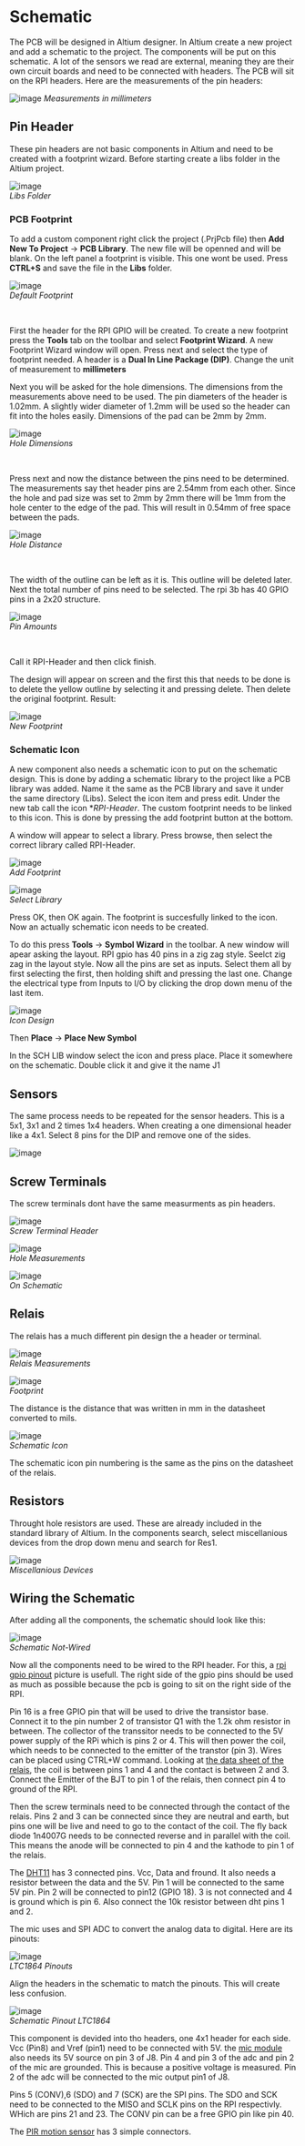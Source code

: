 # Schematic

The PCB will be designed in Altium designer. In Altium create a new project and add a schematic to the project. The components will be put on this schematic. 
A lot of the sensors we read are external, meaning they are their own circuit boards and need to be connected with headers. The PCB will sit on the RPI headers. 
Here are the measurements of the pin headers:

![image](https://user-images.githubusercontent.com/79916416/202998758-d3084e8b-d7c6-4c54-bdb8-5ecac14820c2.png)
*Measurements in millimeters*

## Pin Header
These pin headers are not basic components in Altium and need to be created with a footprint wizard. Before starting create a libs folder in the Altium project.

![image](https://user-images.githubusercontent.com/79916416/203011348-39ad64b4-d7a6-49b4-8055-d19d05f3969c.png) <br>
*Libs Folder*

### PCB Footprint
To add a custom component right click the project (.PrjPcb file) 
then **Add New To Project** -> **PCB Library**. The new file will be openned and will be blank. On the left panel a footprint is visible. This one wont be used. Press **CTRL+S** and save the file in the **Libs** folder.

![image](https://user-images.githubusercontent.com/79916416/203002904-d9896105-0451-43e5-a2c0-8b8fc58ac5e1.png)<br>
*Default Footprint*

<br>

First the header for the RPI GPIO will be created. To create a new footprint press the **Tools** tab on the toolbar and select **Footprint Wizard**. A new Footprint Wizard window will open. Press next and select the type of footprint needed. A header is a **Dual In Line Package (DIP)**. Change the unit of measurement to **millimeters**

Next you will be asked for the hole dimensions. The dimensions from the measurements above need to be used. The pin diameters of the header is 1.02mm. A slightly wider diameter of 1.2mm will be used so the header can fit into the holes easily. Dimensions of the pad can be 2mm by 2mm. 

![image](https://user-images.githubusercontent.com/79916416/203004519-79197a7c-7328-4fd7-88fb-83ae4afd7dea.png)<br>
*Hole Dimensions*

<br>

Press next and now the distance between the pins need to be determined. The measurements say thet header pins are 2.54mm from each other. Since the hole and pad size was set to 2mm by 2mm there will be 1mm from the hole center to the edge of the pad. This will result in 0.54mm of free space between the pads.

![image](https://user-images.githubusercontent.com/79916416/203005567-be6d6c0e-9fd1-41f0-a70d-dfce81c54a9a.png)<br>
*Hole Distance*

<br>

The width of the outline can be left as it is. This outline will be deleted later.
Next the total number of pins need to be selected. The rpi 3b has 40 GPIO pins in a 2x20 structure.

![image](https://user-images.githubusercontent.com/79916416/203006647-39148ce0-5d94-446c-ab24-4f9a7425cf27.png)<br>
*Pin Amounts*

<br>

Call it RPI-Header and then click finish.

The design will appear on screen and the first this that needs to be done is to delete the yellow outline by selecting it and pressing delete. Then delete the original footprint. Result:

![image](https://user-images.githubusercontent.com/79916416/203009007-dee7c6fc-b8a5-4c7e-95c8-b6f7dbe375cb.png)<br>
*New Footprint*


### Schematic Icon

A new component also needs a schematic icon to put on the schematic design. This is done by adding a schematic library to the project like a PCB library was added. 
Name it the same as the PCB library and save it under the same directory (Libs). Select the icon item and press edit. Under the new tab call the icon **RPI-Header*. The custom footprint needs to be linked to this icon. This is done by pressing the add footprint button at the bottom.

A window will appear to select a library. Press browse, then select the correct library called RPI-Header.

![image](https://user-images.githubusercontent.com/79916416/203012484-e9745785-24ee-41a2-b47b-2d1a3ec10b99.png)<br>
*Add Footprint*

![image](https://user-images.githubusercontent.com/79916416/203012608-88bfb36e-c8a9-40d7-85ad-568a3ff39835.png)<br>
*Select Library*

Press OK, then OK again. The footprint is succesfully linked to the icon. Now an actually schematic icon needs to be created.

To do this press **Tools** -> **Symbol Wizard** in the toolbar. A new window will apear asking the layout. RPI gpio has 40 pins in a zig zag style. Seelct zig zag in the layout style. Now all the pins are set as inputs. Select them all by first selecting the first, then holding shift and pressing the last one. Change the electrical type from Inputs to I/O by clicking the drop down menu of the last item.

![image](https://user-images.githubusercontent.com/79916416/203013946-f334472f-2497-433b-b3b7-cb5844734830.png)<br>
*Icon Design*

Then **Place** -> **Place New Symbol**

In the SCH LIB window select the icon and press place. Place it somewhere on the schematic. Double click it and give it the name J1

## Sensors

The same process needs to be repeated for the sensor headers. This is a 5x1, 3x1 and 2 times 1x4 headers. When creating a one dimensional header like a 4x1. Select 8 pins for the DIP and remove one of the sides.

![image](https://user-images.githubusercontent.com/79916416/203021777-bb5b9310-5cbb-4a27-8611-6c42e9a493c4.png)

## Screw Terminals

The screw terminals dont have the same measurments as pin headers. 

![image](https://user-images.githubusercontent.com/79916416/203022143-64acddcc-53fc-4086-95aa-b112e071dcbb.png)<br>
*Screw Terminal Header*

![image](https://user-images.githubusercontent.com/79916416/203023751-d26eb459-ec07-4451-94cb-20c3781e8cfc.png)<br>
*Hole Measurements*

![image](https://user-images.githubusercontent.com/79916416/203024502-cf9d76ab-16a7-4916-b683-28a7f4d2c2f5.png)<br>
*On Schematic*

## Relais

The relais has a much different pin design the a header or terminal. 

![image](https://user-images.githubusercontent.com/79916416/203024929-793bfb97-0f3d-41aa-8f30-005dc7d58e82.png)<br>
*Relais Measurements*

![image](https://user-images.githubusercontent.com/79916416/203032334-16b1f4ef-4d3c-4462-a36e-10234f138adf.png)<br>
*Footprint*

The distance is the distance that was written in mm in the datasheet converted to mils.

![image](https://user-images.githubusercontent.com/79916416/203032510-4f5602a5-f81a-467d-876f-e5073b929eda.png)<br>
*Schematic Icon*

The schematic icon pin numbering is the same as the pins on the datasheet of the relais.

## Resistors

Throught hole resistors are used. These are already included in the standard library of Altium. In the components search, select miscellanious devices from the drop down menu and search for Res1.

![image](https://user-images.githubusercontent.com/79916416/203328175-2cfcdf56-2bdc-4358-8549-ca882f684c01.png)<br>
*Miscellanious Devices*

## Wiring the Schematic

After adding all the components, the schematic should look like this:

![image](https://user-images.githubusercontent.com/79916416/203328614-09c6c77e-4332-42ab-bcac-9ae7aa9d02ba.png)<br>
*Schematic Not-Wired*

Now all the components need to be wired to the RPI header. For this, a [rpi gpio pinout](https://www.raspberrypi.com/documentation/computers/images/GPIO-Pinout-Diagram-2.png) picture is usefull. The right side of the gpio pins should be used as much as possible because the pcb is going to sit on the right side of the RPI.

Pin 16 is a free GPIO pin that will be used to drive the transistor base. Connect it to the pin number 2 of transistor Q1 with the 1.2k ohm resistor in between. The collector of the transsitor needs to be connected to the 5V power supply of the RPi which is pins 2 or 4. This will then power the coil, which needs to be connected to the emitter of the transtor (pin 3). Wires can be placed using CTRL+W command. Looking at [the data sheet of the relais](https://www.mouser.be/datasheet/2/307/Omron_(ENG)G5PZ_E-1843616.pdf), the coil is between pins 1 and 4 and the contact is between 2 and 3. Connect the Emitter of the BJT to pin 1 of the relais, then connect pin 4 to ground of the RPI.

Then the screw terminals need to be connected through the contact of the relais. Pins 2 and 3 can be connected since they are neutral and earth, but pins one will be live and need to go to the contact of the coil. The fly back diode 1n4007G needs to be connected reverse and in parallel with the coil. This means the anode will be connected to pin 4 and the kathode to pin 1 of the relais. 

The [DHT11](https://www.google.com/search?q=dht11+pinout+resistor&sxsrf=ALiCzsY3LPts4QoQ96bUZEVuVdWRRar4pg:1669126484691&source=lnms&tbm=isch&sa=X&ved=2ahUKEwiPuNHZ_MH7AhUJi_0HHUXWBlgQ_AUoAXoECAEQAw&biw=1536&bih=754&dpr=1.25#imgrc=dNX5LVLrUIyOnM) has 3 connected pins. Vcc, Data and fround. It also needs a resistor between the data and the 5V. Pin 1 will be connected to the same 5V pin. Pin 2 will be connected to pin12 (GPIO 18). 3 is not connected and 4 is ground which is pin 6. Also connect the 10k resistor between dht pins 1 and 2.

The mic uses and SPI ADC to convert the analog data to digital. Here are its pinouts:

![image](https://user-images.githubusercontent.com/79916416/203338400-d0879bc2-c969-43c2-bf77-2496ff0f610c.png)<br>
*LTC1864 Pinouts*

Align the headers in the schematic to match the pinouts. This will create less confusion.

![image](https://user-images.githubusercontent.com/79916416/203341361-08ffe19f-a1e7-46d8-8e87-2b90161a3799.png)<br>
*Schematic Pinout LTC1864*

This component is devided into tho headers, one 4x1 header for each side. Vcc (Pin8) and Vref (pin1) need to be connected with 5V. the [mic module](https://www.kiwi-electronics.com/nl/elektretmicrofoon-versterker-max4466-met-instelbare-gain-806?gclid=Cj0KCQiAg_KbBhDLARIsANx7wAyVEiV2qtTk3kJveDw2UdLkxHq0YvuAmU_Quhp4nqPzJXDXiXeHDjgaAvsREALw_wcB) also needs its 5V source on pin 3 of J8. Pin 4 and pin 3 of the adc and pin 2 of the mic are grounded. This is because a positive voltage is measured. Pin 2 of the adc will be connected to the mic output pin1 of J8.

Pins 5 (CONV),6 (SDO) and 7 (SCK) are the SPI pins. The SDO and SCK need to be connected to the MISO and SCLK pins on the RPI respectivly. WHich are pins 21 and 23. The CONV pin can be a free GPIO pin like pin 40.

The [PIR motion sensor](https://www.mouser.be/datasheet/2/737/pir_passive_infrared_proximity_motion_sensor-932858.pdf) has 3 simple connectors.
